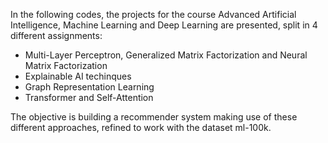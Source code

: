 In the following codes, the projects for the course Advanced Artificial Intelligence, Machine Learning and Deep Learning are presented, split in 4 different assignments:

- Multi-Layer Perceptron, Generalized Matrix Factorization and Neural Matrix Factorization
- Explainable AI techinques
- Graph Representation Learning
- Transformer and Self-Attention 

The objective is building a recommender system making use of these different approaches, refined to work with the dataset ml-100k.
